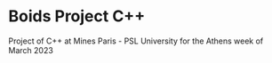 # Boids Project C++

Project of C++ at Mines Paris - PSL University for the Athens week of March 2023
 
